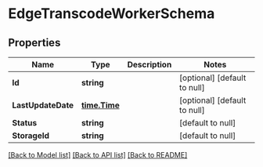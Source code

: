 # EdgeTranscodeWorkerSchema

## Properties
Name | Type | Description | Notes
------------ | ------------- | ------------- | -------------
**Id** | **string** |  | [optional] [default to null]
**LastUpdateDate** | [**time.Time**](time.Time.md) |  | [optional] [default to null]
**Status** | **string** |  | [default to null]
**StorageId** | **string** |  | [default to null]

[[Back to Model list]](../README.md#documentation-for-models) [[Back to API list]](../README.md#documentation-for-api-endpoints) [[Back to README]](../README.md)


